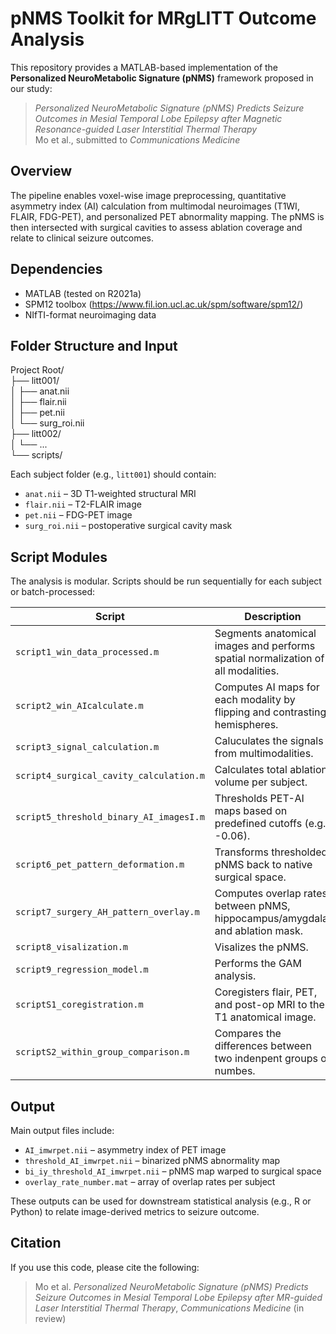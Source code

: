 # pNMS Toolkit for MRgLITT Outcome Analysis

This repository provides a MATLAB-based implementation of the **Personalized NeuroMetabolic Signature (pNMS)** framework proposed in our study:
> *Personalized NeuroMetabolic Signature (pNMS) Predicts Seizure Outcomes in Mesial Temporal Lobe Epilepsy after Magnetic Resonance-guided Laser Interstitial Thermal Therapy*  
> Mo et al., submitted to *Communications Medicine*

## Overview

The pipeline enables voxel-wise image preprocessing, quantitative asymmetry index (AI) calculation from multimodal neuroimages (T1WI, FLAIR, FDG-PET), and personalized PET abnormality mapping. The pNMS is then intersected with surgical cavities to assess ablation coverage and relate to clinical seizure outcomes.

## Dependencies

- MATLAB (tested on R2021a)
- SPM12 toolbox (https://www.fil.ion.ucl.ac.uk/spm/software/spm12/)
- NIfTI-format neuroimaging data

## Folder Structure and Input

Project Root/ \
├── litt001/ \
│ ├── anat.nii \
│ ├── flair.nii \
│ ├── pet.nii \
│ └── surg_roi.nii \
├── litt002/ \
│ └── ... \
└── scripts/


Each subject folder (e.g., `litt001`) should contain:
- `anat.nii` – 3D T1-weighted structural MRI
- `flair.nii` – T2-FLAIR image
- `pet.nii` – FDG-PET image
- `surg_roi.nii` – postoperative surgical cavity mask

## Script Modules

The analysis is modular. Scripts should be run sequentially for each subject or batch-processed:

| Script | Description |
|--------|-------------|
| `script1_win_data_processed.m` | Segments anatomical images and performs spatial normalization of all modalities. |
| `script2_win_AIcalculate.m` | Computes AI maps for each modality by flipping and contrasting hemispheres. |
| `script3_signal_calculation.m` | Caluculates the signals from multimodalities. |
| `script4_surgical_cavity_calculation.m` | Calculates total ablation volume per subject. |
| `script5_threshold_binary_AI_imagesI.m` | Thresholds PET-AI maps based on predefined cutoffs (e.g., -0.06). |
| `script6_pet_pattern_deformation.m` | Transforms thresholded pNMS back to native surgical space. |
| `script7_surgery_AH_pattern_overlay.m` | Computes overlap rates between pNMS, hippocampus/amygdala, and ablation mask. |
| `script8_visalization.m` | Visalizes the pNMS. |
| `script9_regression_model.m` | Performs the GAM analysis. |
| `scriptS1_coregistration.m` | Coregisters flair, PET, and post-op MRI to the T1 anatomical image. |
| `scriptS2_within_group_comparison.m` | Compares the differences between two indenpent groups of numbes. |

## Output

Main output files include:
- `AI_imwrpet.nii` – asymmetry index of PET image
- `threshold_AI_imwrpet.nii` – binarized pNMS abnormality map
- `bi_iy_threshold_AI_imwrpet.nii` – pNMS map warped to surgical space
- `overlay_rate_number.mat` – array of overlap rates per subject

These outputs can be used for downstream statistical analysis (e.g., R or Python) to relate image-derived metrics to seizure outcome.

## Citation

If you use this code, please cite the following:

> Mo et al. *Personalized NeuroMetabolic Signature (pNMS) Predicts Seizure Outcomes in Mesial Temporal Lobe Epilepsy after MR-guided Laser Interstitial Thermal Therapy*, *Communications Medicine* (in review)


